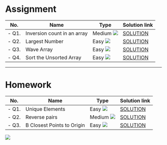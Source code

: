 # Assignment

| No.   | Name                        | Type                                                        | Solution link                                                                    |
|-------|-----------------------------|-------------------------------------------------------------|----------------------------------------------------------------------------------|
| - Q1. | Inversion count in an array | Medium [![](https://img.shields.io/badge/-MEDIUM-yellow)]() | [SOLUTION](src/main/java/com/scaler/dsa/assignment/Inversioncountinanarray.java) |
| - Q2. | Largest Number              | Easy [![](https://img.shields.io/badge/-EASY-green)]()      | [SOLUTION](src/main/java/com/scaler/dsa/assignment/LargestNumber.java)           |
| - Q3. | Wave Array                  | Easy [![](https://img.shields.io/badge/-EASY-green)]()      | [SOLUTION](src/main/java/com/scaler/dsa/assignment/WaveArray.java)               |
| - Q4. | Sort the Unsorted Array     | Easy [![](https://img.shields.io/badge/-EASY-green)]()      | [SOLUTION](src/main/java/com/scaler/dsa/assignment/SorttheUnsortedArray.java)    |

*** 

# Homework

| No.   | Name                       | Type                                                        | Solution link                                                                 |
|-------|----------------------------|-------------------------------------------------------------|-------------------------------------------------------------------------------|
| - Q1. | Unique Elements            | Easy [![](https://img.shields.io/badge/-EASY-green)]()      | [SOLUTION](src/main/java/com/scaler/dsa/homework/UniqueElements.java)         |
| - Q2. | Reverse pairs              | Medium [![](https://img.shields.io/badge/-MEDIUM-yellow)]() | [SOLUTION](src/main/java/com/scaler/dsa/homework/Reversepairs.java)           |
| - Q3. | B Closest Points to Origin | Easy [![](https://img.shields.io/badge/-EASY-green)]()      | [SOLUTION](src/main/java/com/scaler/dsa/homework/BClosestPointstoOrigin.java) |

[![](https://img.shields.io/badge/github-blue?style=for-the-badge)](https://github.com/pashmash372)

 